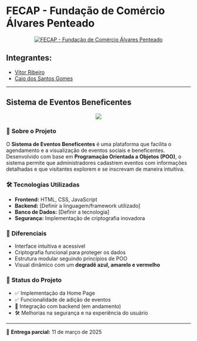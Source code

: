# FECAP - Fundação de Comércio Álvares Penteado

<p align="center">
<a href="https://www.fecap.br/"><img src="https://encrypted-tbn0.gstatic.com/images?q=tbn:ANd9GcRhZPrRa89Kma0ZZogxm0pi-tCn_TLKeHGVxywp-LXAFGR3B1DPouAJYHgKZGV0XTEf4AE&usqp=CAU" 
alt="FECAP - Fundação de Comércio Álvares Penteado" border="0"></a>
</p>

## Integrantes:  
- [Vitor Ribeiro](https://www.linkedin.com/in/caio-dantas-5bb171329/)  
- [Caio dos Santos Gomes](https://www.linkedin.com/in/caio-gomes-889178248/)  

---

## **Sistema de Eventos Beneficentes**

<p align="center">
<img src="https://uploads-ssl.webflow.com/60fc6fd742d40922fd276ea8/619d15d412c8a57be7d11c36_Graph%20image%20BR%20IC.jpg">
</p>

### 🎯 **Sobre o Projeto**
O **Sistema de Eventos Beneficentes** é uma plataforma que facilita o agendamento e a visualização de eventos sociais e beneficentes. Desenvolvido com base em **Programação Orientada a Objetos (POO)**, o sistema permite que administradores cadastrem eventos com informações detalhadas e que visitantes explorem e se inscrevam de maneira intuitiva.

### 🛠 **Tecnologias Utilizadas**
- **Frontend:** HTML, CSS, JavaScript  
- **Backend:** [Definir a linguagem/framework utilizado]  
- **Banco de Dados:** [Definir a tecnologia]  
- **Segurança:** Implementação de criptografia inovadora  

### 🚀 **Diferenciais**
- Interface intuitiva e acessível  
- Criptografia funcional para proteger os dados  
- Estrutura modular seguindo princípios de POO  
- Visual dinâmico com um **degradê azul, amarelo e vermelho**  

### 📌 **Status do Projeto**
- ✅ Implementação da Home Page  
- ✅ Funcionalidade de adição de eventos  
- 🚧 Integração com backend (em andamento)  
- 🛠 Melhorias na segurança e na experiência do usuário  

---

📅 **Entrega parcial:** 11 de março de 2025  
